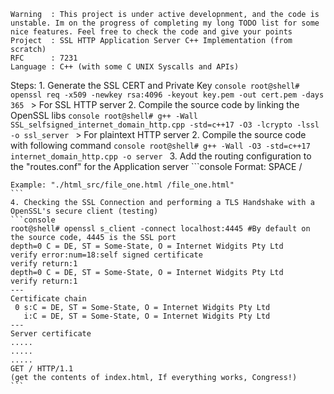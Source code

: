 ```
Warning  : This project is under active developnment, and the code is unstable. Im on the progress of completing my long TODO list for some nice features. Feel free to check the code and give your points 
Project  : SSL HTTP Application Server C++ Implementation (from scratch)
RFC      : 7231
Language : C++ (with some C UNIX Syscalls and APIs)
```

Steps:
	1. Generate the SSL CERT and Private Key
	```console
	root@shell# openssl req -x509 -newkey rsa:4096 -keyout key.pem -out cert.pem -days 365
	```
	> For SSL HTTP server
	2. Compile the source code by linking the OpenSSL libs
	```console
	root@shell# g++ -Wall SSL_selfsigned_internet_domain_http.cpp -std=c++17 -O3 -lcrypto -lssl -o ssl_server
	```
	> For plaintext HTTP server
	2. Compile the source code with following command
	```console
	root@shell# g++ -Wall -O3 -std=c++17 internet_domain_http.cpp -o server
	```
	3. Add the routing configuration to the "routes.conf" for the Application server
	```console
	Format:  <Path to Html> SPACE /<Html file name>

	Example: "./html_src/file_one.html /file_one.html"
	```
	4. Checking the SSL Connection and performing a TLS Handshake with a OpenSSL's secure client (testing)
	```console
	root@shell# openssl s_client -connect localhost:4445 #By default on the source code, 4445 is the SSL port	
	depth=0 C = DE, ST = Some-State, O = Internet Widgits Pty Ltd
	verify error:num=18:self signed certificate
	verify return:1
	depth=0 C = DE, ST = Some-State, O = Internet Widgits Pty Ltd
	verify return:1
	---
	Certificate chain
	 0 s:C = DE, ST = Some-State, O = Internet Widgits Pty Ltd
	   i:C = DE, ST = Some-State, O = Internet Widgits Pty Ltd
	---
	Server certificate
	.....
	.....
	.....
	GET / HTTP/1.1
	(get the contents of index.html, If everything works, Congress!)
	```
